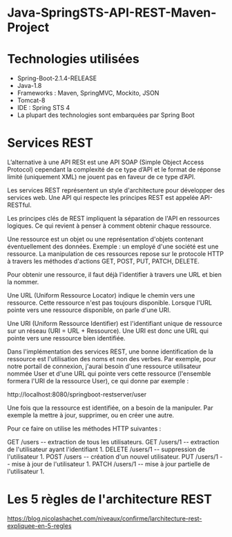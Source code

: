 # Java-SpringSTS-API-REST-Maven-Project

# Technologies utilisées
- Spring-Boot-2.1.4-RELEASE
- Java-1.8
- Frameworks : Maven, SpringMVC, Mockito, JSON
- Tomcat-8
- IDE : Spring STS 4
- La plupart des technologies sont embarquées par Spring Boot

# Services REST
L’alternative à une API RESt est une API SOAP (Simple Object Access Protocol) cependant la complexité de ce type d’API et le format de réponse limité (uniquement XML) ne jouent pas en faveur de ce type d’API.

Les services REST représentent un style d'architecture pour développer des services web. Une API qui respecte les principes REST est appelée API-RESTful.

Les principes clés de REST impliquent la séparation de l'API en ressources logiques. Ce qui revient à penser à comment obtenir chaque ressource.

Une ressource est un objet ou une représentation d'objets contenant éventuellement des données. Exemple : un employé d'une société est une ressource. La manipulation de ces ressources repose sur le protocole HTTP à travers les méthodes d'actions GET, POST, PUT, PATCH, DELETE.

Pour obtenir une ressource, il faut déjà l'identifier à travers une URL et bien la nommer.

Une URL (Uniform Ressource Locator) indique le chemin vers une ressource. Cette ressource n'est pas toujours disponible. Lorsque l'URL pointe vers une ressource disponible, on parle d'une URI.

Une URI (Uniform Ressource Identifier) est l'identifiant unique de ressource sur un réseau (URI = URL + Ressource). Une URI est donc une URL qui pointe vers une ressource bien identifiée.

Dans l'implémentation des services REST, une bonne identification de la ressource est l'utilisation des noms et non des verbes. Par exemple, pour notre portail de connexion, j'aurai besoin d'une ressource utilisateur nommée User et d'une URL qui pointe vers cette ressource (l'ensemble formera l'URI de la ressource User), ce qui donne par exemple :

http://localhost:8080/springboot-restserver/user

Une fois que la ressource est identifiée, on a besoin de la manipuler. Par exemple la mettre à jour, supprimer, ou en créer une autre.

Pour ce faire on utilise les méthodes HTTP suivantes :

GET /users -- extraction de tous les utilisateurs.
GET /users/1 -- extraction de l'utilisateur ayant l'identifiant 1.
DELETE /users/1 -- suppression de l'utilisateur 1.
POST /users -- création d'un nouvel utilisateur.
PUT /users/1 -- mise à jour de l'utilisateur 1.
PATCH /users/1 -- mise à jour partielle de l'utilisateur 1.

# Les 5 règles de l'architecture REST
https://blog.nicolashachet.com/niveaux/confirme/larchitecture-rest-expliquee-en-5-regles

